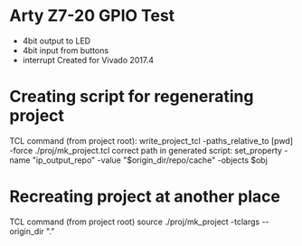 # Arty Z7-20 GPIO Test
- 4bit output to LED
- 4bit input from buttons
- interrupt
Created for Vivado 2017.4

# Creating script for regenerating project
TCL command (from project root): 
	write_project_tcl -paths_relative_to [pwd] -force ./proj/mk_project.tcl
correct path in generated script:
	set_property -name "ip_output_repo" -value "$origin_dir/repo/cache" -objects $obj
	
# Recreating project at another place
TCL command (from project root)
source ./proj/mk_project -tclargs --origin_dir "."

